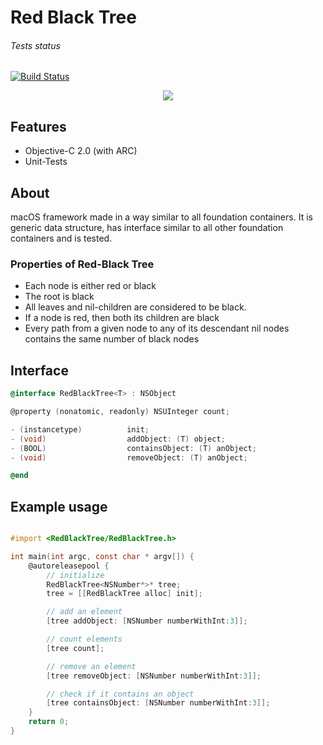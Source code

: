 # Red Black Tree
###### Tests status
[![Build Status](https://www.travis-ci.org/mateuszstompor/RedBlackTree.svg?branch=master)](https://www.travis-ci.org/mateuszstompor/RedBlackTree)
<p align="center">
  <img src="https://image.ibb.co/n0LNG5/rbt.png">
</p>

## Features
<ul>
    <li>Objective-C 2.0 (with ARC)</li>
    <li>Unit-Tests</li>
</ul>

## About
macOS framework made in a way similar to all foundation containers. It is generic data structure, has interface similar to all other foundation containers and is tested.

### Properties of Red-Black Tree
<ul>
    <li>Each node is either red or black</li>
    <li>The root is black</li>
    <li>All leaves and nil-children are considered to be black.</li>
    <li>If a node is red, then both its children are black</li>
    <li>Every path from a given node to any of its descendant nil nodes contains the same number of black nodes</li>
</ul>

## Interface
```objective-c
@interface RedBlackTree<T> : NSObject

@property (nonatomic, readonly) NSUInteger count;

- (instancetype)          init;
- (void)                  addObject: (T) object;
- (BOOL)                  containsObject: (T) anObject;
- (void)                  removeObject: (T) anObject;

@end
```


## Example usage

```objective-c

#import <RedBlackTree/RedBlackTree.h>

int main(int argc, const char * argv[]) {
    @autoreleasepool {
        // initialize
        RedBlackTree<NSNumber*>* tree;
        tree = [[RedBlackTree alloc] init];

        // add an element
        [tree addObject: [NSNumber numberWithInt:3]];

        // count elements
        [tree count];

        // remove an element
        [tree removeObject: [NSNumber numberWithInt:3]];

        // check if it contains an object
        [tree containsObject: [NSNumber numberWithInt:3]];
    }
    return 0;
}

```

